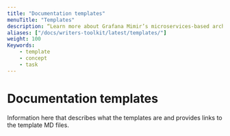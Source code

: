 ```yaml
---
title: "Documentation templates"
menuTitle: "Templates"
description: “Learn more about Grafana Mimir’s microservices-based architecture”
aliases: ["/docs/writers-toolkit/latest/templates/"]
weight: 100
Keywords:
    - template
    - concept
    - task
---
```


# Documentation templates

Information here that describes what the templates are and provides links to the template MD files.